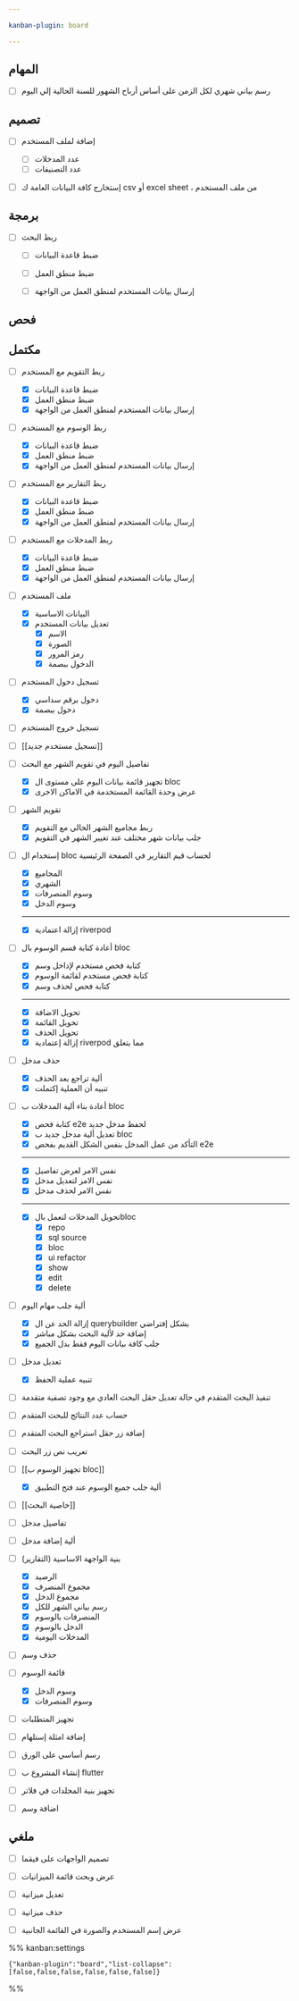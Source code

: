 ```yaml
---

kanban-plugin: board

---
```


## المهام

- [ ] رسم بياني شهري لكل الزمن على أساس أرباح الشهور للسنة الحالية إلي اليوم


## تصميم

- [ ] إضافة لملف المستخدم
	- [ ] عدد المدخلات
	- [ ] عدد التصنيفات
- [ ] إستخارج كافة البيانات العامة ك csv أو excel sheet ، من ملف المستخدم


## برمجة

- [ ] ربط البحث
	- [ ] ضبط قاعدة البيانات
	- [ ] ضبط منطق العمل
	- [ ] إرسال بيانات المستخدم لمنطق العمل من الواجهة


## فحص



## مكتمل

- [ ] ربط التقويم مع المستخدم
	- [x] ضبط قاعدة البيانات
	- [x] ضبط منطق العمل
	- [x] إرسال بيانات المستخدم لمنطق العمل من الواجهة
- [ ] ربط الوسوم مع المستخدم
	- [x] ضبط قاعدة البيانات
	- [x] ضبط منطق العمل
	- [x] إرسال بيانات المستخدم لمنطق العمل من الواجهة
- [ ] ربط التقارير مع المستخدم
	- [x] ضبط قاعدة البيانات
	- [x] ضبط منطق العمل
	- [x] إرسال بيانات المستخدم لمنطق العمل من الواجهة
- [ ] ربط المدخلات مع المستخدم
	- [x] ضبط قاعدة البيانات
	- [x] ضبط منطق العمل
	- [x] إرسال بيانات المستخدم لمنطق العمل من الواجهة
- [ ] ملف المستخدم
	- [x] البيانات الاساسية
	- [x] تعديل بيانات المستخدم
		- [x] الاسم
		- [x] الصورة
		- [x] رمز المرور
		- [x] الدخول ببصمة
- [ ] تسجيل دخول المستخدم
	- [x] دخول برقم سداسي
	- [x] دخول ببصمة
- [ ] تسجيل خروج المستخدم
- [ ] [[تسجيل مستخدم جديد]]
- [ ] تفاصيل اليوم في تقويم الشهر مع البحث
	- [x] تجهيز قائمة بيانات اليوم على مستوى ال bloc
	- [x] عرض وحدة القائمة المستخدمة في الاماكن الاخرى
- [ ] تقويم الشهر
	- [x] ربط مجاميع الشهر الحالي مع التقويم
	- [x] جلب بيانات شهر مختلف عند تغيير الشهر في التقويم
- [ ] إستخدام ال bloc لحساب قيم التقارير في الصفحة الرئيسية
	- [x] المجاميع
	- [x] الشهري
	- [x] وسوم المنصرفات
	- [x] وسوم الدخل
	---
	- [x] إزالة اعتمادية riverpod
- [ ] أعادة كتابة قسم الوسوم بال bloc
	- [x] كتابة فحص مستخدم لإداخل وسم
	- [x] كتابة فحص مستخدم لقائمة الوسوم
	- [x] كتابة فحص لحذف وسم
	---
	- [x] تحويل الاضافة
	- [x] تحويل القائمة
	- [x] تحويل الحذف
	- [x] إزالة إعتمادية riverpod مما يتعلق
- [ ] حذف مدخل
	- [x] ألية تراجع بعد الحذف
	- [x] تنبيه أن العملية إكتملت
- [ ] أعادة بناء ألية المدخلات ب bloc
	- [x] كتابة فحص e2e لحفظ مدخل جديد
	- [x] تعديل ألية مدخل جديد ب bloc
	- [x] التأكد من عمل المدخل بنفس الشكل القديم بفحص e2e
	---
	- [x] نفس الامر لعرض تفاصيل
	- [x] نفس الامر لتعديل مدخل
	- [x] نفس الامر لحذف مدخل
	---
	- [x] تحويل المدخلات لتعمل بالbloc
		- [x] repo
		- [x] sql source
		- [x] bloc
		- [x] ui refactor
		- [x] show
		- [x] edit
		- [x] delete
- [ ] ألية جلب مهام اليوم
	- [x] إزالة الحد عن ال querybuilder بشكل إفتراضي
	- [x] إضافة حد لألية البحث بشكل مباشر
	- [x] جلب كافة بيانات اليوم فقط بدل الجميع
- [ ] تعديل مدخل
	- [x] تنبيه عملية الحفظ
- [ ] تنفيذ البحث المتقدم في حالة تعديل حقل البحث العادي مع وجود تصفية متقدمة
- [ ] حساب عدد النتائج للبحث المتقدم
- [ ] إضافة زر حقل استراجع البحث المتقدم
- [ ] تعريب نص زر البحث
- [ ] [[تجهيز الوسوم ب bloc]]
	- [x] ألية جلب جميع الوسوم عند فتح التطبيق
- [ ] [[خاصية البحث]]
- [ ] تفاصيل مدخل
- [ ] ألية إضافة مدخل
- [ ] بنية الواجهة الاساسية (التقارير)
	- [x] الرصيد
	- [x] مجموع المنصرف
	- [x] مجموع الدخل
	- [x] رسم بياني الشهر للكل
	- [x] المنصرفات بالوسوم
	- [x] الدخل بالوسوم
	- [x] المدخلات اليومية
- [ ] حذف وسم
- [ ] قائمة الوسوم
	- [x] وسوم الدخل
	- [x] وسوم المنصرفات
- [ ] تجهيز المتطلبات
- [ ] إضافة امثلة إستلهام
- [ ] رسم أساسي على الورق
- [ ] إنشاء المشروع ب flutter
- [ ] تجهيز بنية المجلدات في فلاتر
- [ ] اضافة وسم


## ملغي

- [ ] تصميم الواجهات على فيقما
- [ ] عرض وبحث قائمة الميزانيات
- [ ] تعديل ميزانية
- [ ] حذف ميزانية
- [ ] عرض إسم المستخدم والصورة في القائمة الجانبية




%% kanban:settings
```
{"kanban-plugin":"board","list-collapse":[false,false,false,false,false,false]}
```
%%